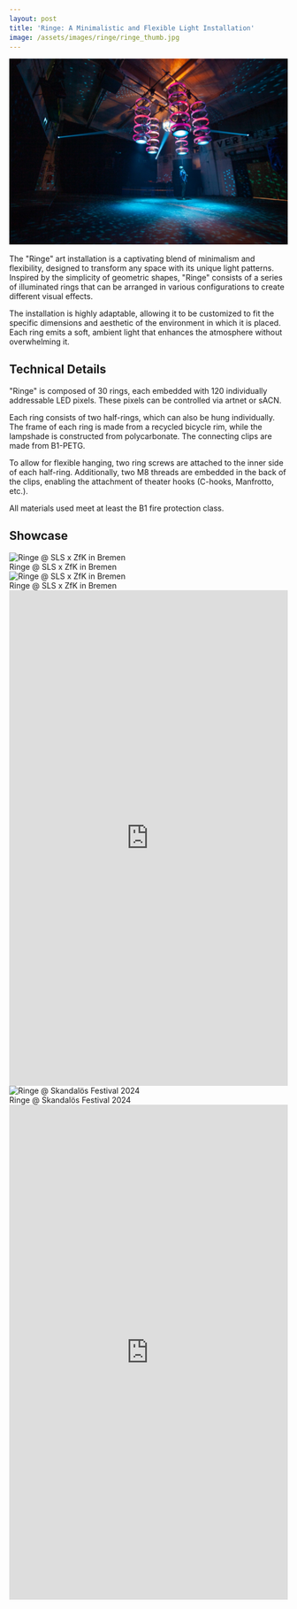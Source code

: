 ```yaml
---
layout: post
title: 'Ringe: A Minimalistic and Flexible Light Installation'
image: /assets/images/ringe/ringe_thumb.jpg
---
```


![Ringe at Spedition Bremen](/assets/images/ringe/topper.jpg)

The "Ringe" art installation is a captivating blend of minimalism and flexibility, designed to transform any space with its unique light patterns. Inspired by the simplicity of geometric shapes, "Ringe" consists of a series of illuminated rings that can be arranged in various configurations to create different visual effects.

The installation is highly adaptable, allowing it to be customized to fit the specific dimensions and aesthetic of the environment in which it is placed. Each ring emits a soft, ambient light that enhances the atmosphere without overwhelming it. 

## Technical Details

"Ringe" is composed of 30 rings, each embedded with 120 individually addressable LED pixels. These pixels can be controlled via artnet or sACN.

Each ring consists of two half-rings, which can also be hung individually. The frame of each ring is made from a recycled bicycle rim, while the lampshade is constructed from polycarbonate. The connecting clips are made from B1-PETG.

To allow for flexible hanging, two ring screws are attached to the inner side of each half-ring. Additionally, two M8 threads are embedded in the back of the clips, enabling the attachment of theater hooks (C-hooks, Manfrotto, etc.).

All materials used meet at least the B1 fire protection class.


## Showcase

<div class="md:w-5/5 mx-auto columns-1 md:columns-1 my-10 gap-0">

  <div class="gallery-item">
    <img src="{{site.baseurl}}/assets/images/ringe/sls_1.jpg" alt="Ringe @ SLS x ZfK in Bremen" class="w-full max-w-screen-sm h-auto shadow-md">
    <div class="overlay">
      <div class="text">Ringe @ SLS x ZfK in Bremen</div>
    </div>
  </div>

  <div class="gallery-item">
    <img src="{{site.baseurl}}/assets/images/ringe/sls_2.jpg" alt="Ringe @ SLS x ZfK in Bremen" class="w-full max-w-screen-sm h-auto shadow-md">
    <div class="overlay">
      <div class="text">Ringe @ SLS x ZfK in Bremen</div>
    </div>
  </div>

  <div class="gallery-item">
    <div style="padding:177.78% 0 0 0;position:relative;"><iframe src="https://player.vimeo.com/video/1054528448?h=9cbd677d4a&amp;title=0&amp;byline=0&amp;portrait=0&amp;badge=0&amp;autopause=0&amp;player_id=0&amp;app_id=58479" frameborder="0" allow="autoplay; fullscreen; picture-in-picture; clipboard-write; encrypted-media" style="position:absolute;top:0;left:0;width:100%;height:100%;" title="MOV_0960"></iframe></div><script src="https://player.vimeo.com/api/player.js"></script>
  </div>

  <div class="gallery-item">
    <img src="{{site.baseurl}}/assets/images/ringe/skanda_1.jpg" alt="Ringe @ Skandalös Festival 2024" class="w-full max-w-screen-sm h-auto shadow-md">
    <div class="overlay">
      <div class="text">Ringe @ Skandalös Festival 2024</div>
    </div>
  </div>

  <div class="gallery-item">
    <div style="padding:177.59% 0 0 0;position:relative;"><iframe src="https://player.vimeo.com/video/1054528603?h=afcaf9f325&amp;title=0&amp;byline=0&amp;portrait=0&amp;badge=0&amp;autopause=0&amp;player_id=0&amp;app_id=58479" frameborder="0" allow="autoplay; fullscreen; picture-in-picture; clipboard-write; encrypted-media" style="position:absolute;top:0;left:0;width:100%;height:100%;" title="Ringe @ Skandalös Festival 2024"></iframe></div><script src="https://player.vimeo.com/api/player.js"></script>
  </div>

</div>
